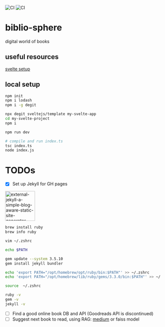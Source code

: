 ![CI](https://github.com/TheNewThinkTank/biblio-sphere/actions/workflows/wf.yml/badge.svg)
![CI](https://github.com/TheNewThinkTank/biblio-sphere/actions/workflows/typescript-wf.yml/badge.svg)

# biblio-sphere

digital world of books

## useful resources

[svelte setup](https://www.chrisjmendez.com/2022/03/28/how-to-install-svelte-on-macos-using-npm/)

## local setup

```BASH
npm init
npm i lodash
npm i -g degit

npx degit sveltejs/template my-svelte-app
cd my-svelte-project
npm i

npm run dev

# compile and run index.ts
tsc index.ts
node index.js
```

# TODOs

- [x] Set up Jekyll for GH pages

<img width="96" height="96" src="https://img.icons8.com/external-tal-revivo-shadow-tal-revivo/96/external-jekyll-a-simple-blog-aware-static-site-generator-for-personal-project-logo-shadow-tal-revivo.png" alt="external-jekyll-a-simple-blog-aware-static-site-generator-for-personal-project-logo-shadow-tal-revivo"/>

```BASH
brew install ruby
brew info ruby

vim ~/.zshrc

echo $PATH

gem update --system 3.5.10
gem install jekyll bundler

echo 'export PATH="/opt/homebrew/opt/ruby/bin:$PATH"' >> ~/.zshrc
echo 'export PATH="/opt/homebrew/lib/ruby/gems/3.3.0/bin:$PATH"' >> ~/.zshrc

source  ~/.zshrc

ruby -v
gem -v
jekyll -v
```

- [ ] Find a good online book DB and API (Goodreads API is discontinued)
- [ ] Suggest next book to read, using RAG: [medium](https://medium.com/@pankaj_pandey/unleash-the-power-of-rag-in-python-a-simple-guide-6f59590a82c3) or faiss model
